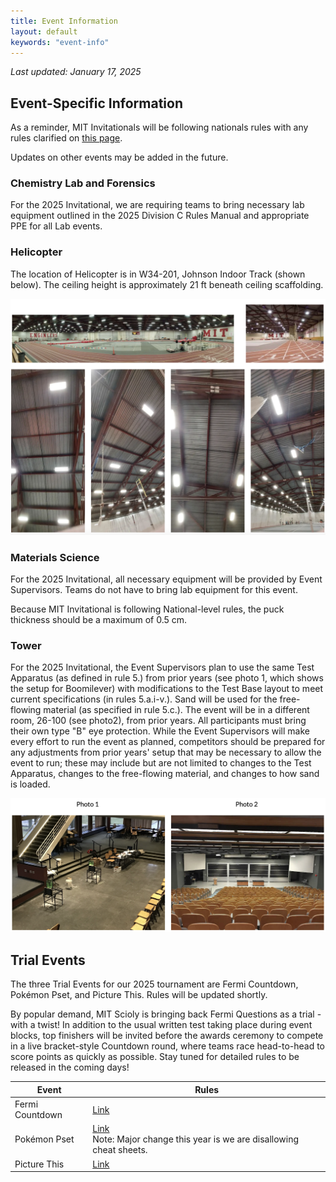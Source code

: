 ```yaml
---
title: Event Information
layout: default
keywords: "event-info"
---
```

_Last updated: January 17, 2025_

## Event-Specific Information

As a reminder, MIT Invitationals will be following nationals rules with any rules clarified on [this page](https://www.soinc.org/events/rules-clarifications).

Updates on other events may be added in the future.

### Chemistry Lab and Forensics

For the 2025 Invitational, we are requiring teams to bring necessary lab equipment outlined in the 2025 Division C Rules Manual and appropriate PPE for all Lab events.

### Helicopter

The location of Helicopter is in W34-201, Johnson Indoor Track (shown below). The ceiling height is approximately 21 ft beneath ceiling scaffolding.

![Panoramic image of Johnson Track](assets\images\Johnson_track_images.png)

### Materials Science

For the 2025 Invitational, all necessary equipment will be provided by Event Supervisors. Teams do not have to bring lab equipment for this event.

Because MIT Invitational is following National-level rules, the puck thickness should be a maximum of 0.5 cm.

### Tower

For the 2025 Invitational, the Event Supervisors plan to use the same Test Apparatus (as defined in rule 5.) from prior years (see photo 1, which shows the setup for Boomilever) with modifications to the Test Base layout to meet current specifications (in rules 5.a.i-v.). Sand will be used for the free-flowing material (as specified in rule 5.c.). The event will be in a different room, 26-100 (see photo2), from prior years. All participants must bring their own type "B" eye protection. While the Event Supervisors will make every effort to run the event as planned, competitors should be prepared for any adjustments from prior years' setup that may be necessary to allow the event to run; these may include but are not limited to changes to the Test Apparatus, changes to the free-flowing material, and changes to how sand is loaded.

![Tower Photos](assets\images\tower_images.png)

## Trial Events

The three Trial Events for our 2025 tournament are Fermi Countdown, Pokémon Pset, and Picture This. Rules will be updated shortly.

By popular demand, MIT Scioly is bringing back Fermi Questions as a trial - with a twist! In addition to the usual written test taking place during event blocks, top finishers will be invited before the awards ceremony to compete in a live bracket-style Countdown round, where teams race head-to-head to score points as quickly as possible. Stay tuned for detailed rules to be released in the coming days!

| Event           | Rules                                                                                                                                                         |
| --------------- | ------------------------------------------------------------------------------------------------------------------------------------------------------------- |
| Fermi Countdown | [Link](https://drive.google.com/file/d/1sUuSIl_eE2HbjcWVEponJ4TLDQMdTppQ/view)                                                                                |
| Pokémon Pset   | [Link](https://drive.google.com/file/d/117AIl28toFFcWWeYRC3T-OUo6WO3y6H7/view?usp=sharing)<br />Note: Major change this year is we are disallowing cheat sheets. |
| Picture This    | [Link](https://drive.google.com/file/d/1Q2nKKKXlnB3gKfZrr-8GhFqJEdwhvshJ/view)|
